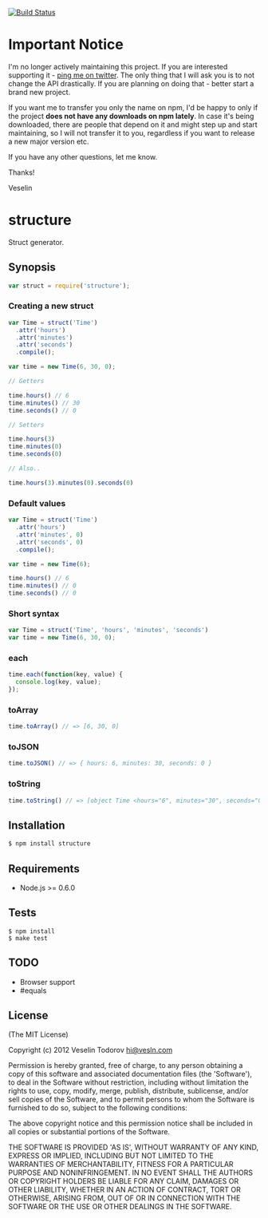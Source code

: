 [![Build Status](https://secure.travis-ci.org/vesln/structure.png)](http://travis-ci.org/vesln/structure)

# Important Notice

I'm no longer actively maintaining this project. If you are interested supporting it - [ping me on twitter](https://twitter.com/vesln).
The only thing that I will ask you is to not change the API drastically. If you are planning on doing that - better start a brand new project.

If you want me to transfer you only the name on npm, I'd be happy to only if the project **does not have any downloads on npm lately**. In case it's being
downloaded, there are people that depend on it and might step up and start maintaining, so I will not transfer it to you, regardless if you want to release
a new major version etc.

If you have any other questions, let me know.

Thanks!

Veselin

# structure

Struct generator.

## Synopsis

```js
var struct = require('structure');
```

### Creating a new struct

```js
var Time = struct('Time')
  .attr('hours')
  .attr('minutes')
  .attr('seconds')
  .compile();

var time = new Time(6, 30, 0);

// Getters

time.hours() // 6
time.minutes() // 30
time.seconds() // 0

// Setters

time.hours(3)
time.minutes(0)
time.seconds(0)

// Also..

time.hours(3).minutes(0).seconds(0)
```

### Default values

```js
var Time = struct('Time')
  .attr('hours')
  .attr('minutes', 0)
  .attr('seconds', 0)
  .compile();

var time = new Time(6);

time.hours() // 6
time.minutes() // 0
time.seconds() // 0
```

### Short syntax

```js
var Time = struct('Time', 'hours', 'minutes', 'seconds')
var time = new Time(6, 30, 0);
```

### each

```js
time.each(function(key, value) {
  console.log(key, value);
});
```

### toArray

```js
time.toArray() // => [6, 30, 0]
```

### toJSON

```js
time.toJSON() // => { hours: 6, minutes: 30, seconds: 0 }
```

### toString

```js
time.toString() // => [object Time <hours="6", minutes="30", seconds="0">]
```

## Installation

```bash
$ npm install structure
```

## Requirements

- Node.js >= 0.6.0

## Tests

```
$ npm install
$ make test
```

## TODO

- Browser support
- #equals

## License

(The MIT License)

Copyright (c) 2012 Veselin Todorov <hi@vesln.com>

Permission is hereby granted, free of charge, to any person obtaining
a copy of this software and associated documentation files (the
'Software'), to deal in the Software without restriction, including
without limitation the rights to use, copy, modify, merge, publish,
distribute, sublicense, and/or sell copies of the Software, and to
permit persons to whom the Software is furnished to do so, subject to
the following conditions:

The above copyright notice and this permission notice shall be
included in all copies or substantial portions of the Software.

THE SOFTWARE IS PROVIDED 'AS IS', WITHOUT WARRANTY OF ANY KIND,
EXPRESS OR IMPLIED, INCLUDING BUT NOT LIMITED TO THE WARRANTIES OF
MERCHANTABILITY, FITNESS FOR A PARTICULAR PURPOSE AND NONINFRINGEMENT.
IN NO EVENT SHALL THE AUTHORS OR COPYRIGHT HOLDERS BE LIABLE FOR ANY
CLAIM, DAMAGES OR OTHER LIABILITY, WHETHER IN AN ACTION OF CONTRACT,
TORT OR OTHERWISE, ARISING FROM, OUT OF OR IN CONNECTION WITH THE
SOFTWARE OR THE USE OR OTHER DEALINGS IN THE SOFTWARE.
